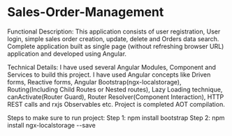 # Sales-Order-Management

Functional Description:
This application consists of user registration, User login, simple sales order creation, update, delete and Orders data search. Complete application built as single page (without refreshing browser URL) application and developed using Angular.

Technical Details:
I have used several Angular Modules, Component and Services to build this project.  I have used Angular concepts like Driven forms, Reactive forms, Angular Bootstrap(ngx-localstorage), Routing(Including Child Routes or Nested routes), Lazy Loading technique, canActivate(Router Guard), Router Resolver(Component Interaction), HTTP REST calls  and rxjs Observables etc. Project is completed AOT compilation.

Steps to make sure to run project:
Step 1: npm install bootstrap
Step 2: npm install ngx-localstorage --save
